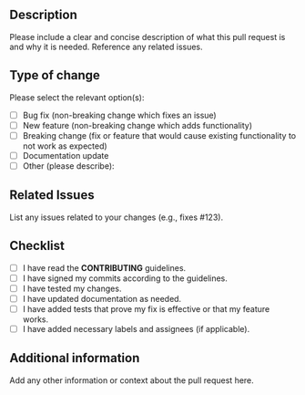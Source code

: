 ## Description

Please include a clear and concise description of what this pull request is and why it is needed. Reference any related issues.

## Type of change

Please select the relevant option(s):

- [ ] Bug fix (non-breaking change which fixes an issue)
- [ ] New feature (non-breaking change which adds functionality)
- [ ] Breaking change (fix or feature that would cause existing functionality to not work as expected)
- [ ] Documentation update
- [ ] Other (please describe):

## Related Issues

List any issues related to your changes (e.g., fixes #123).

## Checklist

- [ ] I have read the **CONTRIBUTING** guidelines.
- [ ] I have signed my commits according to the guidelines.
- [ ] I have tested my changes.
- [ ] I have updated documentation as needed.
- [ ] I have added tests that prove my fix is effective or that my feature works.
- [ ] I have added necessary labels and assignees (if applicable).

## Additional information

Add any other information or context about the pull request here.
